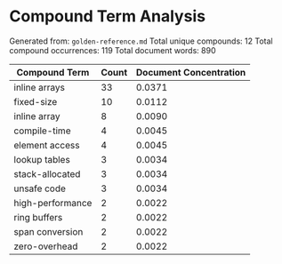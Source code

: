 # Compound Term Analysis

Generated from: `golden-reference.md`
Total unique compounds: 12
Total compound occurrences: 119
Total document words: 890

| Compound Term | Count | Document Concentration |
|---------------|-------|------------------------|
| inline arrays | 33 | 0.0371 |
| fixed-size | 10 | 0.0112 |
| inline array | 8 | 0.0090 |
| compile-time | 4 | 0.0045 |
| element access | 4 | 0.0045 |
| lookup tables | 3 | 0.0034 |
| stack-allocated | 3 | 0.0034 |
| unsafe code | 3 | 0.0034 |
| high-performance | 2 | 0.0022 |
| ring buffers | 2 | 0.0022 |
| span conversion | 2 | 0.0022 |
| zero-overhead | 2 | 0.0022 |

